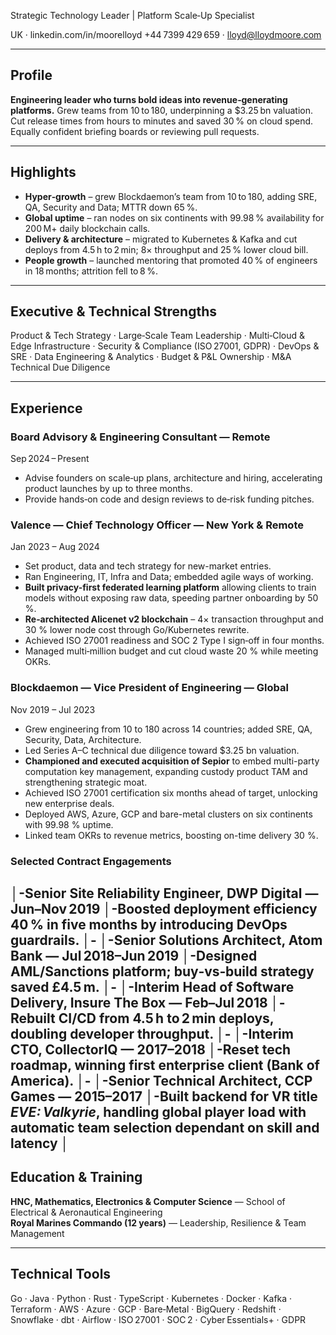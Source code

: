 Strategic Technology Leader | Platform Scale‑Up Specialist

UK · linkedin.com/in/moorelloyd
+44 7399 429 659 · lloyd@lloydmoore.com

---

## Profile

**Engineering leader who turns bold ideas into revenue‑generating platforms.** Grew teams from 10 to 180, underpinning a $3.25 bn valuation. Cut release times from hours to minutes and saved 30 % on cloud spend. Equally confident briefing boards or reviewing pull requests.

---

## Highlights

- **Hyper‑growth** – grew Blockdaemon’s team from 10 to 180, adding SRE, QA, Security and Data; MTTR down 65 %.
- **Global uptime** – ran nodes on six continents with 99.98 % availability for 200 M+ daily blockchain calls.
- **Delivery & architecture** – migrated to Kubernetes & Kafka and cut deploys from 4.5 h to 2 min; 8× throughput and 25 % lower cloud bill.
- **People growth** – launched mentoring that promoted 40 % of engineers in 18 months; attrition fell to 8 %.

---

## Executive & Technical Strengths

Product & Tech Strategy · Large‑Scale Team Leadership · Multi‑Cloud & Edge Infrastructure · Security & Compliance (ISO 27001, GDPR) · DevOps & SRE · Data Engineering & Analytics · Budget & P&L Ownership · M&A Technical Due Diligence

---

## Experience

### Board Advisory & Engineering Consultant — Remote  
Sep 2024 – Present
- Advise founders on scale‑up plans, architecture and hiring, accelerating product launches by up to three months.
- Provide hands‑on code and design reviews to de‑risk funding pitches.

### Valence — Chief Technology Officer — New York & Remote  
Jan 2023 – Aug 2024
- Set product, data and tech strategy for new-market entries.
- Ran Engineering, IT, Infra and Data; embedded agile ways of working.
- **Built privacy-first federated learning platform** allowing clients to train models without exposing raw data, speeding partner onboarding by 50 %.
- **Re‑architected Alicenet v2 blockchain** – 4× transaction throughput and 30 % lower node cost through Go/Kubernetes rewrite.
- Achieved ISO 27001 readiness and SOC 2 Type I sign‑off in four months.
- Managed multi‑million budget and cut cloud waste 20 % while meeting OKRs.

### Blockdaemon — Vice President of Engineering — Global  
Nov 2019 – Jul 2023
- Grew engineering from 10 to 180 across 14 countries; added SRE, QA, Security, Data, Architecture.
- Led Series A–C technical due diligence toward $3.25 bn valuation.
- **Championed and executed acquisition of Sepior** to embed multi-party computation key management, expanding custody product TAM and strengthening strategic moat.
- Achieved ISO 27001 certification six months ahead of target, unlocking new enterprise deals.
- Deployed AWS, Azure, GCP and bare-metal clusters on six continents with 99.98 % uptime.
- Linked team OKRs to revenue metrics, boosting on-time delivery 30 %.

### Selected Contract Engagements

│-**Senior Site Reliability Engineer, DWP Digital** — Jun–Nov 2019
│-Boosted deployment efficiency 40 % in five months by introducing DevOps guardrails.
│-
│-**Senior Solutions Architect, Atom Bank** — Jul 2018–Jun 2019
│-Designed AML/Sanctions platform; buy‑vs‑build strategy saved £4.5 m.
│-
│-**Interim Head of Software Delivery, Insure The Box** — Feb–Jul 2018
│-Rebuilt CI/CD from 4.5 h to 2 min deploys, doubling developer throughput.
│-
│-**Interim CTO, CollectorIQ** — 2017–2018
│-Reset tech roadmap, winning first enterprise client (Bank of America).
│-
│-**Senior Technical Architect, CCP Games** — 2015–2017
│-Built backend for VR title *EVE: Valkyrie*, handling global player load with automatic team selection dependant on skill and latency
│
---

## Education & Training

**HNC, Mathematics, Electronics & Computer Science** — School of Electrical & Aeronautical Engineering  
**Royal Marines Commando (12 years)** — Leadership, Resilience & Team Management

---

## Technical Tools

Go · Java · Python · Rust · TypeScript · Kubernetes · Docker · Kafka · Terraform · AWS · Azure · GCP · Bare‑Metal · BigQuery · Redshift · Snowflake · dbt · Airflow · ISO 27001 · SOC 2 · Cyber Essentials+ · GDPR


